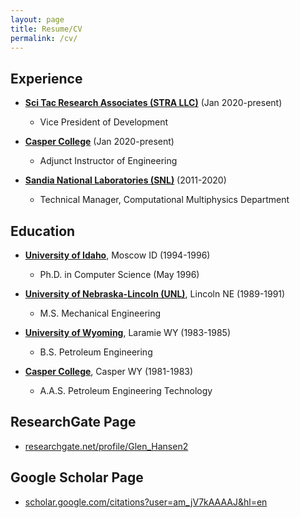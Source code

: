```yaml
---
layout: page
title: Resume/CV
permalink: /cv/
---
```


## Experience

* **[Sci Tac Research Associates (STRA LLC)](https://www.strallc.com)** (Jan 2020-present)
  * Vice President of Development

* **[Casper College](https://www.caspercollege.edu/programs/engineering)** (Jan 2020-present)
  * Adjunct Instructor of Engineering

* **[Sandia National Laboratories (SNL)](https://cfwebprod.sandia.gov/cfdocs/CompResearch/templates/insert/researcharea.cfm?area=2)** (2011-2020)
  * Technical Manager, Computational Multiphysics Department

## Education

* **[University of Idaho](https://www.uidaho.edu/engr/departments/cs)**, Moscow ID (1994-1996)
  * Ph.D. in Computer Science (May 1996)

* **[University of Nebraska-Lincoln (UNL)](https://engineering.unl.edu/mme)**, Lincoln NE (1989-1991)
  * M.S. Mechanical Engineering

* **[University of Wyoming](http://www.uwyo.edu/petroleum)**, Laramie WY (1983-1985)
  * B.S. Petroleum Engineering

* **[Casper College](https://www.caspercollege.edu/schools/sci)**, Casper WY (1981-1983)
  * A.A.S. Petroleum Engineering Technology

## ResearchGate Page

* [researchgate.net/profile/Glen_Hansen2](https://www.researchgate.net/profile/Glen_Hansen2)

## Google Scholar Page 

* [scholar.google.com/citations?user=am_jV7kAAAAJ&hl=en](https://scholar.google.com/citations?user=am_jV7kAAAAJ&hl=en)

